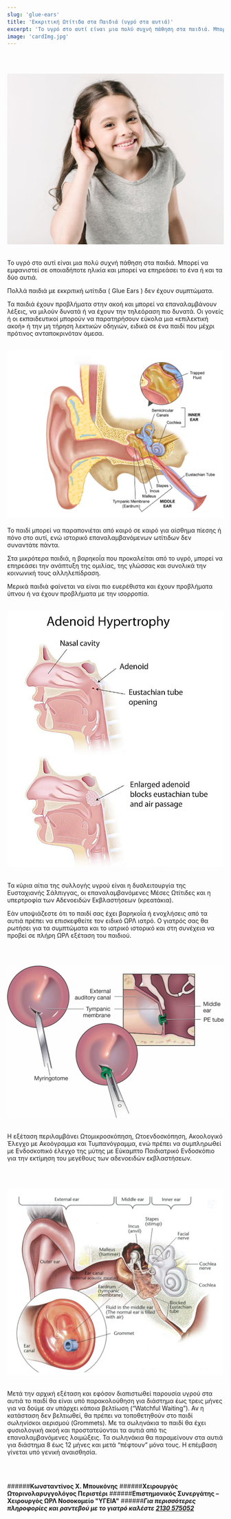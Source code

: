 ```yaml
---
slug: 'glue-ears'
title: 'Εκκριτική Ωτίτιδα στα Παιδιά (υγρό στα αυτιά)'
excerpt: 'Το υγρό στο αυτί είναι μια πολύ συχνή πάθηση στα παιδιά. Μπορεί να εμφανιστεί σε οποιαδήποτε ηλικία και μπορεί να επηρεάσει το ένα ή και τα δύο αυτιά.'
image: 'cardImg.jpg'
---
```

<br/>
<br/>

![alt text](cardImg.jpg)
<br/>
<br/>

Το υγρό στο αυτί είναι μια πολύ συχνή πάθηση στα παιδιά. Μπορεί να εμφανιστεί σε οποιαδήποτε ηλικία και μπορεί να επηρεάσει το ένα ή και τα δύο αυτιά.

Πολλά παιδιά με εκκριτική ωτίτιδα ( Glue Ears ) δεν έχουν συμπτώματα.

Τα παιδιά έχουν προβλήματα στην ακoή και μπορεί να επαναλαμβάνουν λέξεις, να μιλούν δυνατά ή να έχουν την τηλεόραση πιο δυνατά. Οι γονείς ή οι εκπαιδευτικοί μπορούν να παρατηρήσουν εύκολα μια «επιλεκτική ακοή» ή την μη τήρηση λεκτικών οδηγιών, ειδικά σε ένα παιδί που μέχρι πρότινος ανταποκρινόταν άμεσα.
<br/>
<br/>

![alt text](g2.jpg)
<br/>
<br/>
Το παιδί μπορεί να παραπονιέται από καιρό σε καιρό για αίσθημα πίεσης ή πόνο στο αυτί, ενώ ιστορικό επαναλαμβανόμενων ωτίτιδων δεν συναντάτε πάντα.

Στα μικρότερα παιδιά, η βαρηκοΐα που προκαλείται από το υγρό, μπορεί να επηρεάσει την ανάπτυξη της ομιλίας, της γλώσσας και συνολικά την κοινωνική τους αλληλεπίδραση.

Μερικά παιδιά φαίνεται να είναι πιο ευερέθιστα και έχουν προβλήματα ύπνου ή να έχουν προβλήματα με την ισορροπία.
<br/>
<br/>

![alt text](g3.jpg)
<br/>
<br/>

Τα κύρια αίτια της συλλογής υγρού είναι η δυσλειτουργία της Ευσταχιανής Σάλπιγγας, οι επαναλαμβανόμενες Μέσες Ωτίτιδες και η υπερτροφία των Αδενοειδών Εκβλαστήσεων (κρεατάκια).

Εάν υποψιάζεστε ότι το παιδί σας έχει βαρηκοΐα ή ενοχλήσεις από τα αυτιά πρέπει να επισκεφθείτε τον ειδικό ΩΡΛ ιατρό. Ο γιατρός σας θα ρωτήσει για τα συμπτώματα και το ιατρικό ιστορικό και στη συνέχεια να προβεί σε πλήρη ΩΡΛ εξέταση του παιδιού.

<br/>
<br/>

![alt text](g4.jpg)
<br/>
<br/>

Η εξέταση περιλαμβάνει Ωτομικροσκόπηση, Ωτοενδοσκόπηση, Ακοολογικό Έλεγχο με Ακοόγραμμα και Τυμπανόγραμμα, ενώ πρέπει να συμπληρωθεί με Ενδοσκοπικό έλεγχο της μύτης με Εύκαμπτο Παιδιατρικό Ενδοσκόπιο για την εκτίμηση του μεγέθους των αδενοειδών εκβλαστήσεων.

<br/>
<br/>


![alt text](g5.jpg)
<br/>
<br/>

Μετά την αρχική εξέταση και εφόσον διαπιστωθεί παρουσία υγρού στα αυτιά το παιδί θα είναι υπό παρακολούθηση για διάστημα έως τρεις μήνες για να δούμε αν υπάρχει κάποια βελτίωση (“Watchful Waiting”). Αν η κατάσταση δεν βελτιωθεί, θα πρέπει να τοποθετηθούν στο παιδί σωληνίσκοι αερισμού (Grommets). Με τα σωληνάκια το παιδί θα έχει φυσιολογική ακοή και προστατεύονται τα αυτιά από τις επαναλαμβανόμενες λοιμώξεις. Τα σωληνάκια θα παραμείνουν στα αυτιά για διάστημα 8 έως 12 μήνες και μετά “πέφτουν” μόνα τους. Η επέμβαση γίνεται υπό γενική αναισθησία.

<br/>
<br/>

######**Κωνσταντίνος Χ. Μπουκόνης**
######**Χειρουργός Ωτορινολαρυγγολόγος Περιστέρι**
######**Επιστημονικός Συνεργάτης – Χειρουργός ΩΡΛ  Νοσοκομείο "ΥΓΕΙΑ"**
######***Για περισσότερες πληροφορίες και ραντεβού με το γιατρό καλέστε [2130 575052](tel:2130575052 "2130 575052")***